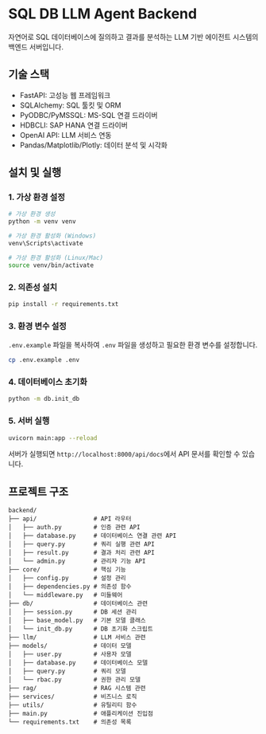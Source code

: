 # SQL DB LLM Agent Backend

자연어로 SQL 데이터베이스에 질의하고 결과를 분석하는 LLM 기반 에이전트 시스템의 백엔드 서버입니다.

## 기술 스택

- FastAPI: 고성능 웹 프레임워크
- SQLAlchemy: SQL 툴킷 및 ORM
- PyODBC/PyMSSQL: MS-SQL 연결 드라이버
- HDBCLI: SAP HANA 연결 드라이버
- OpenAI API: LLM 서비스 연동
- Pandas/Matplotlib/Plotly: 데이터 분석 및 시각화

## 설치 및 실행

### 1. 가상 환경 설정

```bash
# 가상 환경 생성
python -m venv venv

# 가상 환경 활성화 (Windows)
venv\Scripts\activate

# 가상 환경 활성화 (Linux/Mac)
source venv/bin/activate
```

### 2. 의존성 설치

```bash
pip install -r requirements.txt
```

### 3. 환경 변수 설정

`.env.example` 파일을 복사하여 `.env` 파일을 생성하고 필요한 환경 변수를 설정합니다.

```bash
cp .env.example .env
```

### 4. 데이터베이스 초기화

```bash
python -m db.init_db
```

### 5. 서버 실행

```bash
uvicorn main:app --reload
```

서버가 실행되면 `http://localhost:8000/api/docs`에서 API 문서를 확인할 수 있습니다.

## 프로젝트 구조

```
backend/
├── api/                # API 라우터
│   ├── auth.py         # 인증 관련 API
│   ├── database.py     # 데이터베이스 연결 관련 API
│   ├── query.py        # 쿼리 실행 관련 API
│   ├── result.py       # 결과 처리 관련 API
│   └── admin.py        # 관리자 기능 API
├── core/               # 핵심 기능
│   ├── config.py       # 설정 관리
│   ├── dependencies.py # 의존성 함수
│   └── middleware.py   # 미들웨어
├── db/                 # 데이터베이스 관련
│   ├── session.py      # DB 세션 관리
│   ├── base_model.py   # 기본 모델 클래스
│   └── init_db.py      # DB 초기화 스크립트
├── llm/                # LLM 서비스 관련
├── models/             # 데이터 모델
│   ├── user.py         # 사용자 모델
│   ├── database.py     # 데이터베이스 모델
│   ├── query.py        # 쿼리 모델
│   └── rbac.py         # 권한 관리 모델
├── rag/                # RAG 시스템 관련
├── services/           # 비즈니스 로직
├── utils/              # 유틸리티 함수
├── main.py             # 애플리케이션 진입점
└── requirements.txt    # 의존성 목록
```